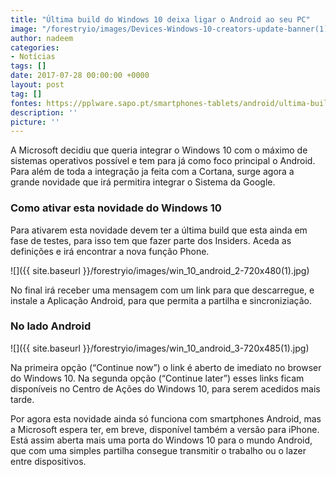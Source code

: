 ```yaml
---
title: "Última build do Windows 10 deixa ligar o Android ao seu PC"
image: "/forestryio/images/Devices-Windows-10-creators-update-banner(1).png"
author: nadeem
categories:
- Notícias
tags: []
date: 2017-07-28 00:00:00 +0000
layout: post
tag: []
fontes: https://pplware.sapo.pt/smartphones-tablets/android/ultima-build-do-windows-10-ligar-android-ao-pc/
description: ''
picture: ''
---
```



A Microsoft decidiu que queria integrar o Windows 10 com o máximo de sistemas operativos possível e tem para já como foco principal o Android. Para além de toda a integração ja feita com a Cortana, surge agora a grande novidade que irá permitira integrar o Sistema da Google.

### **Como ativar esta novidade do Windows 10**

Para ativarem esta novidade devem ter a última build que esta ainda em fase de testes, para isso tem que fazer parte dos Insiders. Aceda as definições e irá encontrar a nova função Phone.

![]({{ site.baseurl }}/forestryio/images/win_10_android_2-720x480(1).jpg)

No final irá receber uma mensagem com um link para que descarregue, e instale a Aplicação Android, para que permita a partilha e sincroniziação.

### **No lado Android**

![]({{ site.baseurl }}/forestryio/images/win_10_android_3-720x485(1).jpg)

Na primeira opção (“Continue now”) o link é aberto de imediato no browser do Windows 10. Na segunda opção (“Continue later”) esses links ficam disponíveis no Centro de Ações do Windows 10, para serem acedidos mais tarde.

Por agora esta novidade ainda só funciona com smartphones Android, mas a Microsoft espera ter, em breve, disponível também a versão para iPhone. Está assim aberta mais uma porta do Windows 10 para o mundo Android, que com uma simples partilha consegue transmitir o trabalho ou o lazer entre dispositivos.

